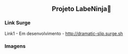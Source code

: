 <h2 align="center">Projeto LabeNinja🥷</h2>

### Link Surge 
Link1 - Em desenvolvimento - http://dramatic-slip.surge.sh

### Imagens
